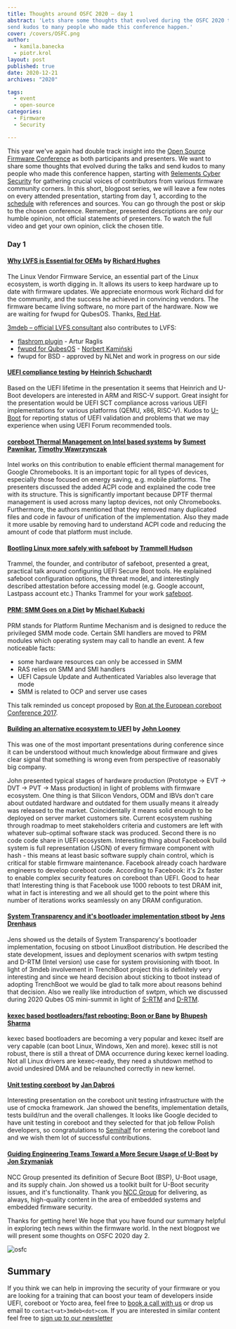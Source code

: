```yaml
---
title: Thoughts around OSFC 2020 – day 1
abstract: 'Lets share some thoughts that evolved during the OSFC 2020 talks and
send kudos to many people who made this conference happen.'
cover: /covers/OSFC.png
author:
  - kamila.banecka
  - piotr.krol
layout: post
published: true
date: 2020-12-21
archives: "2020"

tags:
  - event
  - open-source
categories:
  - Firmware
  - Security

---
```

This year we've again had double track insight into the [Open Source Firmware
Conference](https://osfc.io/) as both participants and presenters. We want to
share some thoughts that evolved during the talks and send kudos to many people
who made this conference happen, starting with [9elements Cyber
Security](https://9esec.io) for gathering crucial voices of contributors from
various firmware community corners. In this short, blogpost series, we will
leave a few notes on every attended presentation, starting from day 1, according
to the [schedule](https://cfp.osfc.io/osfc2020/schedule/) with references and
sources. You can go through the post or skip to the chosen conference. Remember,
presented descriptions are only our humble opinion, not official statements of
presenters. To watch the full video and get your own opinion, click the chosen
title.

### Day 1

#### [Why LVFS is Essential for OEMs](https://vimeo.com/488137809) by [Richard Hughes](https://twitter.com/hughsient)

The Linux Vendor Firmware Service, an essential part of the Linux ecosystem, is
worth digging in. It allows its users to keep hardware up to date with firmware
updates. We appreciate enormous work Richard did for the community, and the
success he achieved in convincing vendors. The firmware became living
software, no more part of the hardware. Now we are waiting for fwupd for
QubesOS. Thanks, [Red Hat](https://2019.osfc.io/uploads/talk/paper/9/Introducing_the_Linux_vendor_Firmware_service.pdf).

[3mdeb – official LVFS consultant](https://fwupd.org/lvfs/docs/consulting) also contributes to LVFS:

- [flashrom plugin](https://opensource.3mdeb.com/projects/fwupd.html) - Artur Raglis
- [fwupd for QubesOS](https://github.com/3mdeb/qubes-fwupd) - [Norbert Kamiński](https://twitter.com/asiderr/)
- fwupd for BSD - approved by NLNet and work in progress on our side

#### [UEFI compliance testing](https://vimeo.com/488138727) by [Heinrich Schuchardt](https://cfp.osfc.io/osfc2020/speaker/RXDBSA/)

Based on the UEFI lifetime in the presentation it seems that Heinrich and U-Boot developers are
interested in ARM and RISC-V support. Great insight for the presentation would be UEFI
SCT compliance across various UEFI implementations for various platforms (QEMU,
x86, RISC-V). Kudos to [U-Boot](https://github.com/u-boot/u-boot) for reporting
status of UEFI validation and problems that we may experience when using UEFI
Forum recommended tools.

#### [coreboot Thermal Management on Intel based systems](https://vimeo.com/488143663) by [Sumeet Pawnikar](https://cfp.osfc.io/osfc2020/speaker/NTVYJH/), [Timothy Wawrzynczak](https://cfp.osfc.io/osfc2020/speaker/YZBZFU/)

Intel works on this contribution to enable efficient thermal management for
Google Chromebooks. It is an important topic for all types of devices,
especially those focused on energy saving, e.g. mobile platforms. The
presenters discussed the added ACPI code and explained the code tree with its
structure. This is significantly important because DPTF thermal management is
used across many laptop devices, not only Chromebooks. Furthermore, the authors
mentioned that they removed many duplicated files and code in favour of
unification of the implementation. Also they made it more usable by removing
hard to understand ACPI code and reducing the amount of code that platform must
include.

#### [Bootling Linux more safely with safeboot](https://vimeo.com/488144473) by [Trammell Hudson](https://twitter.com/qrs)

Trammel, the founder, and contributor of safeboot, presented a great, practical
talk around configuring UEFI Secure Boot tools. He explained safeboot
configuration options, the threat model, and interestingly described attestation
before accessing model (e.g. Google account, Lastpass account etc.) Thanks
Trammel for your work [safeboot](https://safeboot.dev/).

#### [PRM: SMM Goes on a Diet](https://vimeo.com/488136678) by [Michael Kubacki](https://cfp.osfc.io/osfc2020/speaker/9DMPTB/)

PRM stands for Platform Runtime Mechanism and is designed to reduce the
privileged SMM mode code. Certain SMI handlers are moved to PRM modules which
operating system may call to handle an event. A few noticeable facts:

* some hardware resources can only be accessed in SMM
* RAS relies on SMM and SMI handlers
* UEFI Capsule Update and Authenticated Variables also leverage that mode
* SMM is related to OCP and server use cases

This talk reminded us concept proposed by [Ron at the European coreboot Conference 2017](https://www.youtube.com/watch?v=6GEaw4msq6g).

#### [Building an alternative ecosystem to UEFI](https://vimeo.com/488136082) by [John Looney](https://cfp.osfc.io/osfc2020/speaker/AHQ8TJ/)

This was one of the most important presentations during conference since it can
be understood without much knowledge about firmware and gives clear signal that
something is wrong even from perspective of reasonably big company.

John presented typical stages of hardware production (Prototype -> EVT -> DVT
-> PVT -> Mass production) in light of problems with firmware ecosystem. One
thing is that Silicon Vendors, ODM and IBVs don't care about outdated hardware
and outdated for them usually means it already was released to the market.
Coincidentally it means solid enough to be deployed on server market customers
site. Current ecosystem rushing through roadmap to meet stakeholders criteria
and customers are left with whatever sub-optimal software stack was produced.
Second there is no code code share in UEFI ecosystem. Interesting thing about
Facebook build system is full representation (JSON) of every firmware component
with hash - this means at least basic software supply chain control, which is
critical for stable firmware maintenance. Facebook already coach hardware
engineers to develop coreboot code. According to Facebook: it's 2x faster to
enable complex security features on coreboot than UEFI. Good to hear that!
Interesting thing is that Facebook use 1000 reboots to test DRAM init, what in fact
is interesting and we all should get to the point where this number of
iterations works seamlessly on any DRAM configuration.

#### [System Transparency and it's bootloader implementation stboot](https://vimeo.com/488128723) by [Jens Drenhaus](https://twitter.com/jens_drenhaus)

Jens showed us the details of System Transparency's bootloader implementation,
focusing on stboot LinuxBoot distribution. He described the state development,
issues and  deployment scenarios with swtpm testing and D-RTM (Intel version)
use case for system provisioning with tboot. In light of 3mdeb involvement in
TrenchBoot project this is definitely very interesting and since we heard
decision about sticking to tboot instead of adopting TrenchBoot we would be
glad to talk more about reasons behind that decision. Also we really like
introduction of swtpm, which we discussed during 2020 Qubes OS mini-summit in
light of [S-RTM](https://youtu.be/Eip5Rts6S2I) and
[D-RTM](https://youtu.be/Eip5Rts6S2I).

#### [kexec based bootloaders/fast rebooting: Boon or Bane](https://vimeo.com/488150148) by [Bhupesh Sharma](https://twitter.com/bhupesh_sharma)

kexec based bootloaders are becoming a very popular and kexec itself are very
capable (can boot Linux, Windows, Xen and more). kexec still is not robust,
there is still a threat of DMA occurrence during kexec kernel loading. Not all
Linux drivers are kexec-ready, they need a shutdown method to avoid undesired
DMA and be relaunched correctly in new kernel.

#### [Unit testing coreboot](https://vimeo.com/488135518) by [Jan Dąbroś](https://cfp.osfc.io/osfc2020/speaker/T7TMMD/)

Interesting presentation on the coreboot unit testing infrastructure with the
use of cmocka framework. Jan showed the benefits, implementation details, tests
build/run  and the overall challenges. It looks like Google decided to have
unit testing in coreboot and they selected for that job fellow Polish
developers, so congratulations to [Semihalf](https://www.semihalf.com/) for
entering the coreboot land and we wish them lot of successful contributions.

#### [Guiding Engineering Teams Toward a More Secure Usage of U-Boot](https://vimeo.com/488134063) by [Jon Szymaniak](https://twitter.com/sz_jynik)

NCC Group presented its definition of Secure Boot (BSP), U-Boot usage, and its
supply chain. Jon showed us a toolkit built for U-Boot security issues, and
it's functionality. Thank you [NCC Group](https://www.nccgroup.com/us/) for
delivering, as always, high-quality content in the area of embedded systems and
embedded firmware security.

Thanks for getting here! We hope that you have found our summary helpful in
exploring tech news within the firmware world. In the next blogpost we will
present some thoughts on OSFC 2020 day 2.

![osfc](/img/osfc.png)

## Summary

If you think we can help in improving the security of your firmware or you are
looking for a training that can boost your team of developers inside UEFI,
coreboot or Yocto area, feel free to [book a call with
us](https://calendly.com/3mdeb/consulting-remote-meeting) or drop us email to
`contact<at>3mdeb<dot>com`. If you are interested in similar content feel free
to [sign up to our newsletter](http://eepurl.com/doF8GX)
